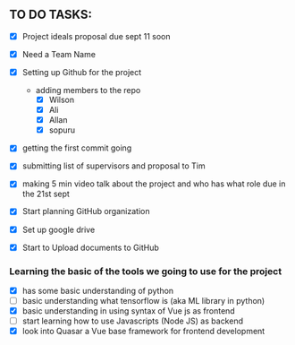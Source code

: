 ## TO DO TASKS:
- [x] Project ideals proposal due sept 11 soon
- [x] Need a Team Name
- [x] Setting up Github for the project
    - adding members to the repo
        - [x] Wilson
        - [x] Ali
        - [x] Allan
        - [x] sopuru
- [x] getting the first commit going
- [x] submitting list of supervisors  and proposal to Tim
- [x] making 5 min video talk about the project and who has what role due in the 21st sept
- [x] Start planning GitHub organization
- [x] Set up google drive
- [x] Start to Upload documents to GitHub


### Learning the basic of the tools we going to use for the project
- [x] has some basic understanding of python
- [ ] basic understanding what tensorflow is (aka ML library in python)
- [x] basic understanding in using syntax of Vue js as frontend
- [ ] start learning how to use Javascripts (Node JS) as backend
- [x] look into Quasar a Vue base framework for frontend development
